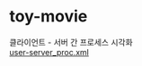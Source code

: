 # toy-movie



 클라이언트 - 서버 간 프로세스 시각화 <br>
[user-server_proc.xml](https://github.com/kd0547/toy-movie/blob/main/user-server_proc.drawio)
